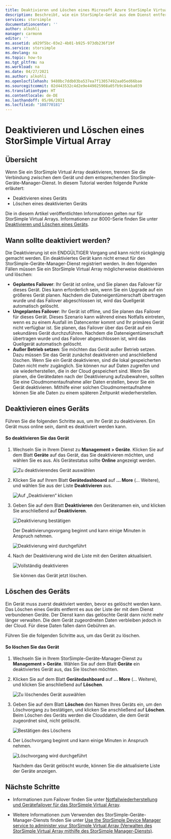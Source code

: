 ```yaml
---
title: Deaktivieren und Löschen eines Microsoft Azure StorSimple Virtual Array | Microsoft Docs
description: Beschreibt, wie ein StorSimple-Gerät aus dem Dienst entfernt wird, indem es zunächst deaktiviert und anschließend gelöscht wird.
services: storsimple
documentationcenter: ''
author: alkohli
manager: carmonm
editor: ''
ms.assetid: a929f5bc-03e2-4b01-b925-973db236f19f
ms.service: storsimple
ms.devlang: na
ms.topic: how-to
ms.tgt_pltfrm: na
ms.workload: na
ms.date: 04/27/2021
ms.author: alkohli
ms.openlocfilehash: 9480bc7ddb03ba537ea7f13057492aa05ed66bae
ms.sourcegitcommit: 02d443532c4d2e9e449025908a05fb9c84eba039
ms.translationtype: HT
ms.contentlocale: de-DE
ms.lasthandoff: 05/06/2021
ms.locfileid: "108770181"
---
```

# <a name="deactivate-and-delete-a-storsimple-virtual-array"></a>Deaktivieren und Löschen eines StorSimple Virtual Array

## <a name="overview"></a>Übersicht

Wenn Sie ein StorSimple Virtual Array deaktivieren, trennen Sie die Verbindung zwischen dem Gerät und dem entsprechenden StorSimple-Geräte-Manager-Dienst. In diesem Tutorial werden folgende Punkte erläutert:

* Deaktivieren eines Geräts
* Löschen eines deaktivierten Geräts

Die in diesem Artikel veröffentlichten Informationen gelten nur für StorSimple Virtual Arrays. Informationen zur 8000-Serie finden Sie unter [Deaktivieren und Löschen eines Geräts](./storsimple-8000-deactivate-and-delete-device.md).

## <a name="when-to-deactivate"></a>Wann sollte deaktiviert werden?

Die Deaktivierung ist ein ENDGÜLTIGER Vorgang und kann nicht rückgängig gemacht werden. Ein deaktiviertes Gerät kann nicht erneut für den StorSimple-Geräte-Manager-Dienst registriert werden. In den folgenden Fällen müssen Sie ein StorSimple Virtual Array möglicherweise deaktivieren und löschen:

* **Geplantes Failover**: Ihr Gerät ist online, und Sie planen das Failover für dieses Gerät. Dies kann erforderlich sein, wenn Sie ein Upgrade auf ein größeres Gerät planen. Nachdem die Dateneigentümerschaft übertragen wurde und das Failover abgeschlossen ist, wird das Quellgerät automatisch gelöscht.
* **Ungeplantes Failover**: Ihr Gerät ist offline, und Sie planen das Failover für dieses Gerät. Dieses Szenario kann während eines Notfalls eintreten, wenn es zu einem Ausfall im Datencenter kommt und Ihr primäres Gerät nicht verfügbar ist. Sie planen, das Failover über das Gerät auf ein sekundäres Gerät durchzuführen. Nachdem die Dateneigentümerschaft übertragen wurde und das Failover abgeschlossen ist, wird das Quellgerät automatisch gelöscht.
* **Außer Betrieb setzen**: Sie möchten das Gerät außer Betrieb setzen. Dazu müssen Sie das Gerät zunächst deaktivieren und anschließend löschen. Wenn Sie ein Gerät deaktivieren, sind die lokal gespeicherten Daten nicht mehr zugänglich. Sie können nur auf Daten zugreifen und sie wiederherstellen, die in der Cloud gespeichert sind. Wenn Sie planen, die Gerätedaten nach der Deaktivierung aufzubewahren, sollten Sie eine Cloudmomentaufnahme aller Daten erstellen, bevor Sie ein Gerät deaktivieren. Mithilfe einer solchen Cloudmomentaufnahme können Sie alle Daten zu einem späteren Zeitpunkt wiederherstellen.

## <a name="deactivate-a-device"></a>Deaktivieren eines Geräts

Führen Sie die folgenden Schritte aus, um Ihr Gerät zu deaktivieren. Ein Gerät muss online sein, damit es deaktiviert werden kann.

#### <a name="to-deactivate-the-device"></a>So deaktivieren Sie das Gerät

1. Wechseln Sie in Ihrem Dienst zu **Management > Geräte**. Klicken Sie auf dem Blatt **Geräte** auf das Gerät, das Sie deaktivieren möchten, und wählen Sie es aus. Als Gerätestatus sollte **Online** angezeigt werden.
   
    ![Zu deaktivierendes Gerät auswählen](./media/storsimple-virtual-array-deactivate-and-delete-device/deactivate-delete7.png)
2. Klicken Sie auf Ihrem Blatt **Gerätedashboard** auf **... More** (... Weitere), und wählen Sie aus der Liste **Deaktivieren** aus.
   
    ![Auf „Deaktivieren“ klicken](./media/storsimple-virtual-array-deactivate-and-delete-device/deactivate-delete8.png)
3. Geben Sie auf dem Blatt **Deaktivieren** den Gerätenamen ein, und klicken Sie anschließend auf **Deaktivieren**. 
   
    ![Deaktivierung bestätigen](./media/storsimple-virtual-array-deactivate-and-delete-device/deactivate-delete1.png)
   
    Der Deaktivierungsvorgang beginnt und kann einige Minuten in Anspruch nehmen.
   
    ![Deaktivierung wird durchgeführt](./media/storsimple-virtual-array-deactivate-and-delete-device/deactivate-delete2.png)

4. Nach der Deaktivierung wird die Liste mit den Geräten aktualisiert.
   
    ![Vollständig deaktivieren](./media/storsimple-virtual-array-deactivate-and-delete-device/deactivate-delete3.png)
   
    Sie können das Gerät jetzt löschen.

## <a name="delete-the-device"></a>Löschen des Geräts

Ein Gerät muss zuerst deaktiviert werden, bevor es gelöscht werden kann. Das Löschen eines Geräts entfernt es aus der Liste der mit dem Dienst verbundenen Geräte. Der Dienst kann das gelöschte Gerät dann nicht mehr länger verwalten. Die dem Gerät zugeordneten Daten verbleiben jedoch in der Cloud. Für diese Daten fallen dann Gebühren an.

Führen Sie die folgenden Schritte aus, um das Gerät zu löschen.

#### <a name="to-delete-the-device"></a>So löschen Sie das Gerät

1. Wechseln Sie in Ihrem StorSimple-Geräte-Manager-Dienst zu **Management > Geräte**. Wählen Sie auf dem Blatt **Geräte** ein deaktiviertes Gerät aus, das Sie löschen möchten.
2. Klicken Sie auf dem Blatt **Gerätedashboard** auf **… More** (... Weitere), und klicken Sie anschließend auf **Löschen**.
   
   ![Zu löschendes Gerät auswählen](./media/storsimple-virtual-array-deactivate-and-delete-device/deactivate-delete4.png)
3. Geben Sie auf dem Blatt **Löschen** den Namen Ihres Geräts ein, um den Löschvorgang zu bestätigen, und klicken Sie anschließend auf **Löschen**. Beim Löschen des Geräts werden die Clouddaten, die dem Gerät zugeordnet sind, nicht gelöscht. 
   
   ![Bestätigen des Löschens](./media/storsimple-virtual-array-deactivate-and-delete-device/deactivate-delete5.png) 
4. Der Löschvorgang beginnt und kann einige Minuten in Anspruch nehmen.
   
   ![Löschvorgang wird durchgeführt](./media/storsimple-virtual-array-deactivate-and-delete-device/deactivate-delete6.png)
   
    Nachdem das Gerät gelöscht wurde, können Sie die aktualisierte Liste der Geräte anzeigen.

## <a name="next-steps"></a>Nächste Schritte

* Informationen zum Failover finden Sie unter [Notfallwiederherstellung und Gerätefailover für das StorSimple Virtual Array](storsimple-virtual-array-failover-dr.md).

* Weitere Informationen zum Verwenden des StorSimple-Geräte-Manager-Diensts finden Sie unter [Use the StorSimple Device Manager service to administer your StorSimple Virtual Array (Verwalten des StorSimple Virtual Array mithilfe des StorSimple Manager-Diensts)](storsimple-virtual-array-manager-service-administration.md).